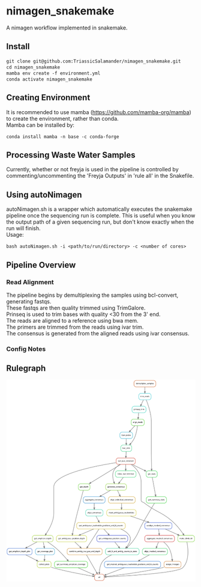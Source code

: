 # nimagen_snakemake
A nimagen workflow implemented in snakemake.

## Install
```
git clone git@github.com:TriassicSalamander/nimagen_snakemake.git
cd nimagen_snakemake
mamba env create -f environment.yml
conda activate nimagen_snakemake
```

## Creating Environment
It is recommended to use mamba (https://github.com/mamba-org/mamba) to create the environment, rather than conda.<br/>
Mamba can be installed by:
```
conda install mamba -n base -c conda-forge
```

## Processing Waste Water Samples
Currently, whether or not freyja is used in the pipeline is controlled by commenting/uncommenting the 'Freyja Outputs' in 'rule all' in the Snakefile. <br/>


## Using autoNimagen
autoNimagen.sh is a wrapper which automatically executes the snakemake pipeline once the sequencing run is complete.
This is useful when you know the output path of a given sequencing run, but don't know exactly when the run will finish.<br/>
Usage:
```
bash autoNimagen.sh -i <path/to/run/directory> -c <number of cores>
```


## Pipeline Overview
### Read Alignment
The pipeline begins by demultiplexing the samples using bcl-convert, generating fastqs. <br/>
These fastqs are then quality trimmed using TrimGalore. <br/>
Prinseq is used to trim bases with quality <30 from the 3' end. <br/>
The reads are aligned to a reference using bwa mem. <br/>
The primers are trimmed from the reads using ivar trim. <br/>
The consensus is generated from the aligned reads using ivar consensus. <br/>



### Config Notes



## Rulegraph
![Alt text](documentation/rulegraph.svg "Rulegraph")
